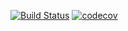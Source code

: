 [![Build Status](https://travis-ci.com/nyanzebra/cat.svg?token=987fHQM4qqCT1ssa2E9V&branch=master)](https://travis-ci.com/nyanzebra/cat) 
[![codecov](https://codecov.io/gh/nyanzebra/cat/branch/master/graph/badge.svg?token=JtAtJ4aDmD)](https://codecov.io/gh/nyanzebra/cat)
